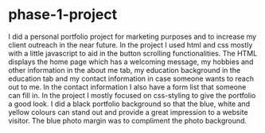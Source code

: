 # phase-1-project
I did a personal portfolio project for marketing purposes and to increase my client outreach in the near future.
In the project I used html and css mostly with a little javascript to aid in the button scrolling functionalities.
The HTML displays the home page which has a welcoming message, my hobbies and other information in the about me tab,
my education background in the education tab and my contact information in case someone wants to reach out to me.
In the contact information I also have a form list that someone can fill in.
In the project I mostly focused on css-styling to give the portfolio a good look.
I did a black portfolio background so that the blue, white and yellow colours can stand out and provide a great impression to a website visitor.
The blue photo margin was to compliment the photo background.

